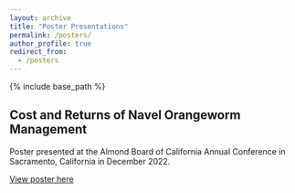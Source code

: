 ```yaml
---
layout: archive
title: "Poster Presentations"
permalink: /posters/
author_profile: true
redirect_from:
  - /posters
---
```


{% include base_path %}

## Cost and Returns of Navel Orangeworm Management

Poster presented at the Almond Board of California Annual Conference in Sacramento, California in December 2022.

[View poster here](http://scottsomerville.github.io/files/almond_board_conference_poster_december_2022_BKG_SS_REVISED.pdf)